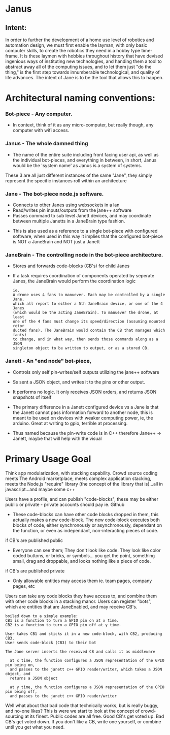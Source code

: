 # Janus
## Intent: 
  In order to further the development of a home use level of robotics and automation design, we must first enable the layman, with only basic computer skills, to create the robotics they need in a hobby type time-frame. It is these laymen with hobbies throughout history that have devised ingenious ways of instituting new technologies, and handing them a tool to abstract away all of the computing issues, and to let them just "do the thing," is the first step towards innumberable technological, and quality of life advances. The intent of Jane is to be the tool that allows this to happen.


# Architectural naming conventions:

### Bot-piece - Any computer.
  - In context, think of it as any micro-computer, but really though, any computer with wifi access.

### Janus - The whole damned thing
- The name of the entire suite including front facing user api, as well as the individual bot-pieces, and everything in between, in short, Janus would be the 'system name' as Janus is a system of systems.

These 3 are all just different instances of the same "Jane", they simply represent the specific instances roll within an architecture

### Jane - The bot-piece node.js software.
- Connects to other Janes using websockets in a lan
- Read/writes pin inputs/outputs from the jane++ software
- Passes command to sub level Janett devices, and may coordinate between multiple Janetts in a JaneBrain type fashion. 

 * This is also used as a reference to a single bot-piece with configured software, when used in this way it implies that the configured bot-piece is NOT a JaneBrain and NOT just a Janett

### JaneBrain - The controlling node in the bot-piece architecture.
  - Stores and forwards code-blocks (CB's) for child Janes
  - If a task requires coordination of components operated by seperate Janes, the JaneBrain would perform the coordination logic
        
        ie. 
        A drone uses 4 fans to manuever. Each may be controlled by a single Jane, 
        which all report to either a 5th JaneBrain device, or one of the 4 Janes 
        (which would be the acting JaneBrain). To manuever the drone, at least 
        one of the 4 fans must change its speed/direction (assuming mounted rotor 
        ducted fans). The JaneBrain would contain the CB that manages which fan(s) 
        to change, and in what way, then sends those commands along as a JSON 
        singleton object to be written to output, or as a stored CB.

### Janett - An "end node" bot-piece, 
- Controls only self pin-writes/self outputs utilizing the jane++ software
- Ss sent a JSON object, and writes it to the pins or other output. 
- It performs no logic. It only receives JSON orders, and returns JSON snapshots of itself
- The primary difference in a Janett configured device vs a Jane is that the Janett cannot pass information forward to another node, this is meant to be used on devices with weaker computing power, ie, the arduino. Great at writing to gpio, terrible at processing.

- Thus named because the pin-write code is in C++ therefore Jane++ -> Janett, maybe that will help with the visual


# Primary Usage Goal

Think app modularization, with stacking capability.
Crowd source coding meets The Android marketplace, meets complex application stacking, meets the Node.js "require" library (the concept of the library that is)...all in javascript...and maybe some c++

Users have a profile, and can publish "code-blocks", these may be either public or private - private accounts should pay ie. Github
- These code-blocks can have other code blocks dropped in them, this actually makes a new code-block. The new code-block executes both blocks of code, either synchronously or asynchronously, dependant on the function, or even as independant, non-interacting pieces of code.

if CB's are published public
  - Everyone can see them; They don't look like code. They look like color coded buttons, or bricks, or symbols... you get the point, something small, drag and droppable, and looks nothing like a piece of code.

if CB's are published private 
  - Only allowable entities may access them ie. team pages, company pages, etc

Users can take any code blocks they have access to, and combine them with other code blocks in a stacking manor.
Users can register "bots", which are entities that are JaneEnabled, and may receive CB's.

    boiled down to a simple example: 
    CB1 is a function to turn a GPIO pin on at x time. 
    CB2 is a function to turn a GPIO pin off at y time. 

    User takes CB1 and sticks it in a new code-block, with CB2, producing CB3.
    User sends code-block (CB3) to their bot

    The Jane server inserts the received CB and calls it as middleware

      at x time, the function configures a JSON representation of the GPIO pin being on, 
      and passes to the janett c++ GPIO reader/writer, which takes a JSON object, and
      returns a JSON object

      at y time, the function configures a JSON representation of the GPIO pin being off, 
      and passes to the janett c++ GPIO reader/writer


Well what about that bad code that technically works, but is really buggy, and no-one likes? This is were we start to look at the concept of crowd-sourcing at its finest. Public codes are all free. Good CB's get voted up. Bad CB's get voted down. If you don't like a CB, write one yourself, or combine until you get what you need.































